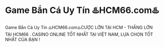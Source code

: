 # Game Bắn Cá Uy Tín ♨️HCM66.com♨️

Game Bắn Cá Uy Tín ♨️HCM66.com♨️CƯỢC LỚN TẠI HCM - THẮNG LỚN TẠI HCM66 . CASINO ONLINE TỐT NHẤT TẠI VIỆT NAM, LỰA CHỌN TỐT NHẤT CỦA BẠN !